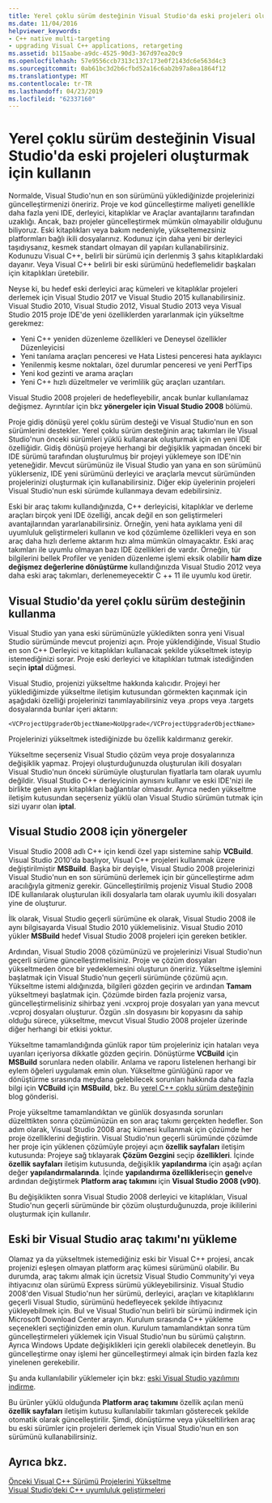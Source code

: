 ```yaml
---
title: Yerel çoklu sürüm desteğinin Visual Studio'da eski projeleri oluşturmak için kullanın
ms.date: 11/04/2016
helpviewer_keywords:
- C++ native multi-targeting
- upgrading Visual C++ applications, retargeting
ms.assetid: b115aabe-a9dc-4525-90d3-367d97ea20c9
ms.openlocfilehash: 57e9556ccb7313c137c173e0f2143dc6e563d4c3
ms.sourcegitcommit: 0ab61bc3d2b6cfbd52a16c6ab2b97a8ea1864f12
ms.translationtype: MT
ms.contentlocale: tr-TR
ms.lasthandoff: 04/23/2019
ms.locfileid: "62337160"
---
```

# <a name="use-native-multi-targeting-in-visual-studio-to-build-old-projects"></a>Yerel çoklu sürüm desteğinin Visual Studio'da eski projeleri oluşturmak için kullanın

Normalde, Visual Studio'nun en son sürümünü yüklediğinizde projelerinizi güncelleştirmenizi öneririz. Proje ve kod güncelleştirme maliyeti genellikle daha fazla yeni IDE, derleyici, kitaplıklar ve Araçlar avantajlarını tarafından uzaklığı. Ancak, bazı projeler güncelleştirmek mümkün olmayabilir olduğunu biliyoruz. Eski kitaplıkları veya bakım nedeniyle, yükseltemezsiniz platformları bağlı ikili dosyalarınız. Kodunuz için daha yeni bir derleyici taşıdıysanız, kesmek standart olmayan dil yapıları kullanabilirsiniz. Kodunuzu Visual C++, belirli bir sürümü için derlenmiş 3 şahıs kitaplıklardaki dayanır. Veya Visual C++ belirli bir eski sürümünü hedeflemelidir başkaları için kitaplıkları üretebilir.

Neyse ki, bu hedef eski derleyici araç kümeleri ve kitaplıklar projeleri derlemek için Visual Studio 2017 ve Visual Studio 2015 kullanabilirsiniz. Visual Studio 2010, Visual Studio 2012, Visual Studio 2013 veya Visual Studio 2015 proje IDE'de yeni özelliklerden yararlanmak için yükseltme gerekmez:

  - Yeni C++ yeniden düzenleme özellikleri ve Deneysel özellikler Düzenleyicisi
  - Yeni tanılama araçları penceresi ve Hata Listesi penceresi hata ayıklayıcı
  - Yenilenmiş kesme noktaları, özel durumlar penceresi ve yeni PerfTips
  - Yeni kod gezinti ve arama araçları
  - Yeni C++ hızlı düzeltmeler ve verimlilik güç araçları uzantıları.

Visual Studio 2008 projeleri de hedefleyebilir, ancak bunlar kullanılamaz değişmez. Ayrıntılar için bkz **yönergeler için Visual Studio 2008** bölümü.

Proje gidiş dönüşü yerel çoklu sürüm desteği ve Visual Studio'nun en son sürümlerini destekler. Yerel çoklu sürüm desteğinin araç takımları ile Visual Studio'nun önceki sürümleri yüklü kullanarak oluşturmak için en yeni IDE özelliğidir. Gidiş dönüşü projeye herhangi bir değişiklik yapmadan önceki bir IDE sürümü tarafından oluşturulmuş bir projeyi yüklemeye son IDE'nin yeteneğidir. Mevcut sürümünüz ile Visual Studio yan yana en son sürümünü yüklerseniz, IDE yeni sürümünü derleyici ve araçlarla mevcut sürümünden projelerinizi oluşturmak için kullanabilirsiniz. Diğer ekip üyelerinin projeleri Visual Studio'nun eski sürümde kullanmaya devam edebilirsiniz.

Eski bir araç takımı kullandığınızda, C++ derleyicisi, kitaplıklar ve derleme araçları birçok yeni IDE özelliği, ancak değil en son geliştirmeleri avantajlarından yararlanabilirsiniz. Örneğin, yeni hata ayıklama yeni dil uyumluluk geliştirmeleri kullanın ve kod çözümleme özellikleri veya en son araç daha hızlı derleme aktarım hızı alma mümkün olmayacaktır. Eski araç takımları ile uyumlu olmayan bazı IDE özellikleri de vardır. Örneğin, tür bilgilerini bellek Profiler ve yeniden düzenleme işlemi eksik olabilir **ham dize değişmez değerlerine dönüştürme** kullandığınızda Visual Studio 2012 veya daha eski araç takımları, derlenemeyecektir C ++ 11 ile uyumlu kod üretir.

## <a name="how-to-use-native-multi-targeting-in-visual-studio"></a>Visual Studio'da yerel çoklu sürüm desteğinin kullanma

Visual Studio yan yana eski sürümünüzle yükledikten sonra yeni Visual Studio sürümünde mevcut projenizi açın. Proje yüklendiğinde, Visual Studio en son C++ Derleyici ve kitaplıkları kullanacak şekilde yükseltmek isteyip istemediğinizi sorar. Proje eski derleyici ve kitaplıkları tutmak istediğinden seçin **iptal** düğmesi.

Visual Studio, projenizi yükseltme hakkında kalıcıdır. Projeyi her yüklediğimizde yükseltme iletişim kutusundan görmekten kaçınmak için aşağıdaki özelliği projelerinizi tanımlayabilirsiniz veya .props veya .targets dosyalarında bunlar içeri aktarın:

`<VCProjectUpgraderObjectName>NoUpgrade</VCProjectUpgraderObjectName>`

Projelerinizi yükseltmek istediğinizde bu özellik kaldırmanız gerekir.

Yükseltme seçerseniz Visual Studio çözüm veya proje dosyalarınıza değişiklik yapmaz. Projeyi oluşturduğunuzda oluşturulan ikili dosyaları Visual Studio'nun önceki sürümüyle oluşturulan fiyatlarla tam olarak uyumlu değildir. Visual Studio C++ derleyicinin aynısını kullanır ve eski IDE'nizi ile birlikte gelen aynı kitaplıkları bağlantılar olmasıdır. Ayrıca neden yükseltme iletişim kutusundan seçerseniz yüklü olan Visual Studio sürümün tutmak için sizi uyarır olan **iptal**.

## <a name="instructions-for-visual-studio-2008"></a>Visual Studio 2008 için yönergeler

Visual Studio 2008 adlı C++ için kendi özel yapı sistemine sahip **VCBuild**. Visual Studio 2010'da başlıyor, Visual C++ projeleri kullanmak üzere değiştirilmiştir **MSBuild**. Başka bir deyişle, Visual Studio 2008 projelerinizi Visual Studio'nun en son sürümünü derlemek için bir güncelleştirme adım aracılığıyla gitmeniz gerekir. Güncelleştirilmiş projeniz Visual Studio 2008 IDE kullanılarak oluşturulan ikili dosyalarla tam olarak uyumlu ikili dosyaları yine de oluşturur.

İlk olarak, Visual Studio geçerli sürümüne ek olarak, Visual Studio 2008 ile aynı bilgisayarda Visual Studio 2010 yüklemelisiniz. Visual Studio 2010 yükler **MSBuild** hedef Visual Studio 2008 projeleri için gereken betikler.

Ardından, Visual Studio 2008 çözümünüzü ve projelerinizi Visual Studio'nun geçerli sürüme güncelleştirmelisiniz. Proje ve çözüm dosyaları yükseltmeden önce bir yedeklemesini oluşturun öneririz. Yükseltme işlemini başlatmak için Visual Studio'nun geçerli sürümünde çözümü açın. Yükseltme istemi aldığınızda, bilgileri gözden geçirin ve ardından **Tamam** yükseltmeyi başlatmak için. Çözümde birden fazla projeniz varsa, güncelleştirmelisiniz sihirbaz yeni .vcxproj proje dosyaları yan yana mevcut .vcproj dosyaları oluşturur. Özgün .sln dosyasını bir kopyasını da sahip olduğu sürece, yükseltme, mevcut Visual Studio 2008 projeler üzerinde diğer herhangi bir etkisi yoktur.

Yükseltme tamamlandığında günlük rapor tüm projeleriniz için hataları veya uyarıları içeriyorsa dikkatle gözden geçirin. Dönüştürme **VCBuild** için **MSBuild** sorunlara neden olabilir. Anlama ve raporu listelenen herhangi bir eylem öğeleri uygulamak emin olun. Yükseltme günlüğünü rapor ve dönüştürme sırasında meydana gelebilecek sorunları hakkında daha fazla bilgi için **VCBuild** için **MSBuild**, bkz. Bu [yerel C++ çoklu sürüm desteğinin](https://blogs.msdn.microsoft.com/vcblog/2009/12/08/c-native-multi-targeting/) blog gönderisi.

Proje yükseltme tamamlandıktan ve günlük dosyasında sorunları düzelttikten sonra çözümünüzün en son araç takımı gerçekten hedefler. Son adım olarak, Visual Studio 2008 araç kümesi kullanmak için çözümde her proje özelliklerini değiştirin. Visual Studio'nun geçerli sürümünde çözümde her proje için yüklenen çözümüyle projeyi açın **özellik sayfaları** iletişim kutusunda: Projeye sağ tıklayarak **Çözüm Gezgini** seçip **özellikleri**. İçinde **özellik sayfaları** iletişim kutusunda, değişiklik **yapılandırma** için aşağı açılan değer **yapılandırmalarında**. İçinde **yapılandırma özellikleri**seçin **genel**ve ardından değiştirmek **Platform araç takımını** için **Visual Studio 2008 (v90)**.

Bu değişiklikten sonra Visual Studio 2008 derleyici ve kitaplıkları, Visual Studio'nun geçerli sürümünde bir çözüm oluşturduğunuzda, proje ikililerini oluşturmak için kullanılır.

## <a name="install-an-older-visual-studio-toolset"></a>Eski bir Visual Studio araç takımı'nı yükleme

Olamaz ya da yükseltmek istemediğiniz eski bir Visual C++ projesi, ancak projenizi eşleşen olmayan platform araç kümesi sürümünü olabilir. Bu durumda, araç takımı almak için ücretsiz Visual Studio Community'yi veya ihtiyacınız olan sürümü Express sürümü yükleyebilirsiniz. Visual Studio 2008'den Visual Studio'nun her sürümü, derleyici, araçları ve kitaplıklarını geçerli Visual Studio, sürümünü hedefleyecek şekilde ihtiyacınız yükleyebilmek için. Bul ve Visual Studio'nun belirli bir sürümü indirmek için Microsoft Download Center arayın. Kurulum sırasında C++ yükleme seçenekleri seçtiğinizden emin olun. Kurulum tamamlandıktan sonra tüm güncelleştirmeleri yüklemek için Visual Studio'nun bu sürümü çalıştırın. Ayrıca Windows Update değişiklikleri için gerekli olabilecek denetleyin. Bu güncelleştirme onay işlemi her güncelleştirmeyi almak için birden fazla kez yinelenen gerekebilir.

Şu anda kullanılabilir yüklemeler için bkz: [eski Visual Studio yazılımını indirme](https://visualstudio.microsoft.com/vs/older-downloads/).

Bu ürünler yüklü olduğunda **Platform araç takımını** özellik açılan menü **özellik sayfaları** iletişim kutusu kullanılabilir takımları gösterecek şekilde otomatik olarak güncelleştirilir. Şimdi, dönüştürme veya yükseltilirken araç bu eski sürümler için projeleri derlemek için Visual Studio'nun en son sürümünü kullanabilirsiniz.

## <a name="see-also"></a>Ayrıca bkz.

[Önceki Visual C++ Sürümü Projelerini Yükseltme](upgrading-projects-from-earlier-versions-of-visual-cpp.md)<br/>
[Visual Studio’deki C++ uyumluluk geliştirmeleri](../overview/cpp-conformance-improvements.md)
